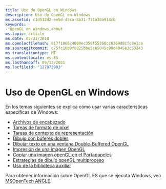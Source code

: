 ```yaml
---
title: Uso de OpenGL en Windows
description: Uso de OpenGL en Windows
ms.assetid: c1d512d2-ee5d-45ca-8b31-771a30a914cb
keywords:
- OpenGL en Windows,about
ms.topic: article
ms.date: 05/31/2018
ms.openlocfilehash: 817f1866c4000ec359f55360cc6369d8cfc8e1ce
ms.sourcegitcommit: d75fc10b9f0825bbe5ce5045c90d4045e3c53243
ms.translationtype: MT
ms.contentlocale: es-ES
ms.lasthandoff: 09/13/2021
ms.locfileid: "127073983"
---
```

# <a name="using-opengl-on-windows"></a>Uso de OpenGL en Windows

En los temas siguientes se explica cómo usar varias características específicas de Windows:

-   [Archivos de encabezado](header-files.md)
-   [Tareas de formato de píxel](pixel-format-tasks.md)
-   [Tareas de contexto de representación](rendering-context-tasks.md)
-   [Dibujo con búferes dobles](drawing-with-double-buffers.md)
-   [Dibujar texto en una ventana Double-Buffered OpenGL](drawing-text-in-a-double-buffered-opengl-window.md)
-   [Impresión de una imagen OpenGL](printing-an-opengl-image.md)
-   [Copiar una imagen openGL en el Portapapeles](copying-an-opengl-image-to-the-clipboard.md)
-   [Estrategias de dibujo openGL multiproceso](multithread-opengl-drawing-strategies.md)
-   [Uso de la biblioteca auxiliar](using-the-auxiliary-library.md)

Para obtener información sobre OpenGL ES que se ejecuta Windows, vea [MSOpenTech ANGLE](https://github.com/MSOpenTech/angle/wiki).

 

 




